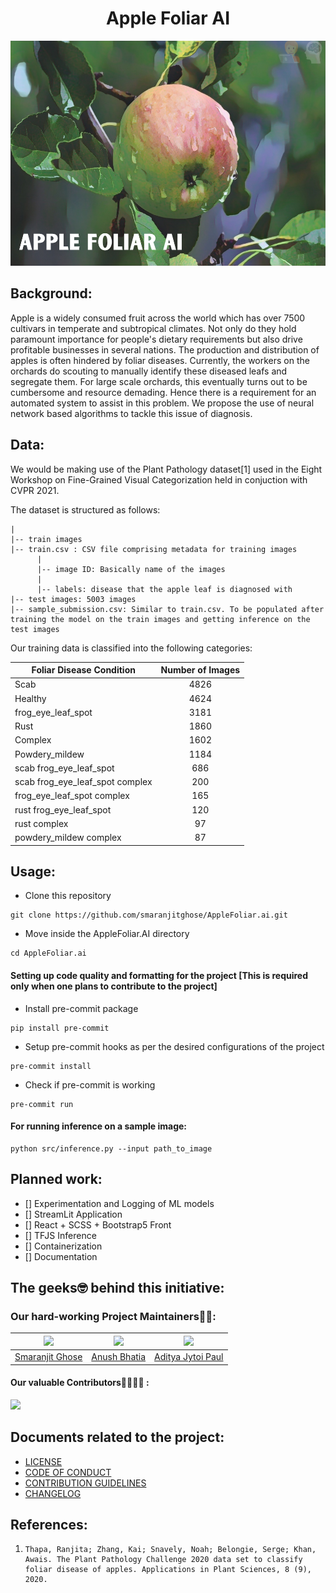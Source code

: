 <h1 align = "center">Apple Foliar AI</h1>

<p align = "center"><img src = "./assets/banner.png" alt="Banner" width="540" height="360"></p>

## Background:

Apple is a widely consumed fruit across the world which has over 7500 cultivars in temperate and subtropical climates. Not only do they hold paramount importance for people's dietary requirements but also drive profitable businesses in several nations. The production and distribution of apples is often hindered by foliar diseases. Currently, the workers on the orchards do scouting to manually identify these diseased leafs and segregate them. For large scale orchards, this eventually turns out to be cumbersome and resource demading. Hence there is a requirement for an automated system to assist in this problem. We propose the use of neural network based algorithms to tackle this issue of diagnosis.

## Data:

We would be making use of the Plant Pathology dataset[1] used in the Eight Workshop on Fine-Grained Visual Categorization held in conjuction with CVPR 2021.

The dataset is structured as follows:

```terminal
|
|-- train images
|-- train.csv : CSV file comprising metadata for training images
      |
      |-- image ID: Basically name of the images
      |
      |-- labels: disease that the apple leaf is diagnosed with
|-- test images: 5003 images
|-- sample_submission.csv: Similar to train.csv. To be populated after training the model on the train images and getting inference on the test images
```

Our training data is classified into the following categories:

| Foliar Disease Condition        | Number of Images |
| ------------------------------- | :--------------: |
| Scab                            |       4826       |
| Healthy                         |       4624       |
| frog_eye_leaf_spot              |       3181       |
| Rust                            |       1860       |
| Complex                         |       1602       |
| Powdery_mildew                  |       1184       |
| scab frog_eye_leaf_spot         |       686        |
| scab frog_eye_leaf_spot complex |       200        |
| frog_eye_leaf_spot complex      |       165        |
| rust frog_eye_leaf_spot         |       120        |
| rust complex                    |        97        |
| powdery_mildew complex          |        87        |

## Usage:

- Clone this repository

```
git clone https://github.com/smaranjitghose/AppleFoliar.ai.git
```

- Move inside the AppleFoliar.AI directory

```
cd AppleFoliar.ai
```

#### Setting up code quality and formatting for the project [This is required only when one plans to contribute to the project]

- Install pre-commit package

```
pip install pre-commit
```

- Setup pre-commit hooks as per the desired configurations of the project

```
pre-commit install
```

- Check if pre-commit is working

```
pre-commit run
```

#### For running inference on a sample image:

```
python src/inference.py --input path_to_image
```

## Planned work:

- [] Experimentation and Logging of ML models
- [] StreamLit Application
- [] React + SCSS + Bootstrap5 Front
- [] TFJS Inference
- [] Containerization
- [] Documentation

## The geeks🤓 behind this initiative:

### Our hard-working Project Maintainers👨‍🏫:

| ![](https://avatars.githubusercontent.com/u/46641503?v=4) | ![](https://avatars.githubusercontent.com/u/40017559?v=4) |  ![](https://avatars.githubusercontent.com/u/16633975?v=4) | 
| :-------------------------------------------------------: | :-------------------------------------------------------: | :---------------------------------------------------: | 
|   [Smaranjit Ghose](https://github.com/smaranjitghose)    |      [Anush Bhatia](https://github.com/anushbhatia)       | [Aditya Jytoi Paul](https://github.com/phreakyphoenix)       |

#### Our valuable Contributors👩‍💻👨‍💻 :

<a href="https://github.com/smaranjitghose/awesome-portfolio-websites/graphs/contributors">
  <img src="https://contributors-img.web.app/image?repo=smaranjitghose/AppleFoliarAI" />
</a>

## Documents related to the project:

- [LICENSE](./LICENSE)
- [CODE OF CONDUCT](./CODE_OF_CONDUCT.md)
- [CONTRIBUTION GUIDELINES](./CONTRIBUTING.MD)
- [CHANGELOG](./CHANGELOG.md)

## References:

1. ```
   Thapa, Ranjita; Zhang, Kai; Snavely, Noah; Belongie, Serge; Khan, Awais. The Plant Pathology Challenge 2020 data set to classify foliar disease of apples. Applications in Plant Sciences, 8 (9), 2020.
   ```

